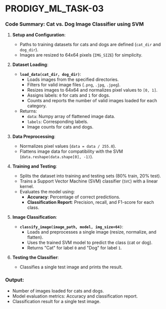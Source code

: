 # PRODIGY_ML_TASK-03
### Code Summary: Cat vs. Dog Image Classifier using SVM

1. **Setup and Configuration**:
   - Paths to training datasets for cats and dogs are defined (`cat_dir` and `dog_dir`).
   - Images are resized to 64x64 pixels (`IMG_SIZE`) for simplicity.

2. **Dataset Loading**:
   - **`load_data(cat_dir, dog_dir)`**:
     - Loads images from the specified directories.
     - Filters for valid image files (`.png`, `.jpg`, `.jpeg`).
     - Resizes images to 64x64 and normalizes pixel values to `[0, 1]`.
     - Assigns labels: `0` for cats and `1` for dogs.
     - Counts and reports the number of valid images loaded for each category.
   - Returns:
     - `data`: Numpy array of flattened image data.
     - `labels`: Corresponding labels.
     - Image counts for cats and dogs.

3. **Data Preprocessing**:
   - Normalizes pixel values (`data = data / 255.0`).
   - Flattens image data for compatibility with the SVM (`data.reshape(data.shape[0], -1)`).

4. **Training and Testing**:
   - Splits the dataset into training and testing sets (80% train, 20% test).
   - Trains a Support Vector Machine (SVM) classifier (`SVC`) with a linear kernel.
   - Evaluates the model using:
     - **Accuracy**: Percentage of correct predictions.
     - **Classification Report**: Precision, recall, and F1-score for each class.

5. **Image Classification**:
   - **`classify_image(image_path, model, img_size=64)`**:
     - Loads and preprocesses a single image (resize, normalize, and flatten).
     - Uses the trained SVM model to predict the class (cat or dog).
     - Returns "Cat" for label `0` and "Dog" for label `1`.

6. **Testing the Classifier**:
   - Classifies a single test image and prints the result.

### Output:
- Number of images loaded for cats and dogs.
- Model evaluation metrics: Accuracy and classification report.
- Classification result for a single test image.
